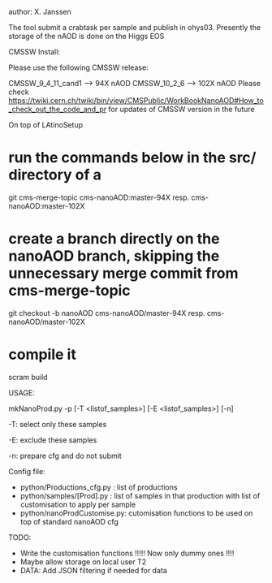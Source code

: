 
author: X. Janssen

The tool submit a crabtask per sample and publish in ohys03. Presently the storage of the nAOD is done on the Higgs EOS

CMSSW Install:

Please use the following CMSSW release:

CMSSW_9_4_11_cand1 --> 94X  nAOD
CMSSW_10_2_6       --> 102X nAOD
Please check https://twiki.cern.ch/twiki/bin/view/CMSPublic/WorkBookNanoAOD#How_to_check_out_the_code_and_pr for updates of CMSSW version in the future


On top of LAtinoSetup

# run the commands below in the src/ directory of a
git cms-merge-topic cms-nanoAOD:master-94X resp. cms-nanoAOD:master-102X
# create a branch directly on the nanoAOD branch, skipping the unnecessary merge commit from cms-merge-topic
git checkout -b nanoAOD cms-nanoAOD/master-94X resp. cms-nanoAOD/master-102X

# compile it
scram build

USAGE:

mkNanoProd.py -p <Prod> [-T <listof_samples>] [-E <listof_samples>] [-n]

-T: select only these samples

-E: exclude these samples  

-n: prepare cfg and do not submit

Config file:

 * python/Productions_cfg.py  : list of productions
 * python/samples/[Prod].py   : list of samples in that production with list of customisation to apply per sample
 * python/nanoProdCustomise.py: cutomisation functions to be used on top of standard nanoAOD cfg 

TODO:

 * Write the customisation functions !!!!! Now only dummy ones !!!!
 * Maybe allow storage on local user T2
 * DATA: Add JSON filtering if needed for data



